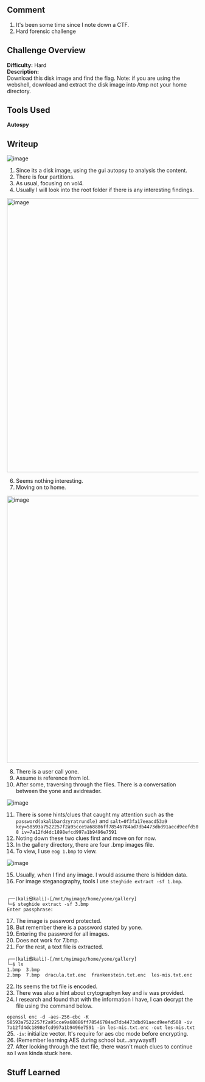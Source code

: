 ## Comment  
1. It's been some time since I note down a CTF.
2. Hard forensic challenge

## Challenge Overview  
**Difficulty:** Hard  
**Description:**   
Download this disk image and find the flag.
Note: if you are using the webshell, download and extract the disk image into /tmp not your home directory.


## Tools Used  
**Autospy**

## Writeup  
![image](https://github.com/user-attachments/assets/f6cb32da-1207-42f8-b64c-3f36695ad965)
1. Since its a disk image, using the gui autopsy to analysis the content.  
2. There is four partitions.  
3. As usual, focusing on vol4.  
4. Usually I will look into the root folder if there is any interesting findings.

<img width="719" alt="image" src="https://github.com/user-attachments/assets/e82fc205-25c5-4e2c-b2cd-c0320fa0a687" />  

6. Seems nothing interesting.  
7. Moving on to home.

<img width="701" alt="image" src="https://github.com/user-attachments/assets/dd72b6cc-34af-4031-af2d-2bdba35042f2" />  

8. There is a user call yone.  
9. Assume is reference from lol.  
10. After some, traversing through the files. There is a conversation between the yone and avidreader.  

![image](https://github.com/user-attachments/assets/a52065bc-257d-4a23-9986-373de2ba9f39)  

11. There is some hints/clues that caught my attention such as the ```password(akalibardzyratrundle)``` and ```salt=0f3fa17eeacd53a9 key=58593a7522257f2a95cce9a68886ff78546784ad7db4473dbd91aecd9eefd508 iv=7a12fd4dc1898efcd997a1b9496e7591```
12. Noting down these two clues first and move on for now.  
13. In the gallery directory, there are four .bmp images file.
14. To view, I use ```eog 1.bmp``` to view.  

![image](https://github.com/user-attachments/assets/fb8a551f-e0ad-442f-ae74-23dbf7eceec6)

15. Usually, when I find any image. I would assume there is hidden data.
16. For image steganography, tools I use ```steghide extract -sf 1.bmp```.
```
                                                                                                                    
┌──(kali㉿kali)-[/mnt/myimage/home/yone/gallery]
└─$ steghide extract -sf 3.bmp
Enter passphrase: 

```
17. The image is password protected.
18. But remember there is a password stated by yone.
19. Entering the password for all images.
20. Does not work for 7.bmp.
21. For the rest, a text file is extracted.
```
┌──(kali㉿kali)-[/mnt/myimage/home/yone/gallery]
└─$ ls                   
1.bmp  3.bmp 
2.bmp  7.bmp  dracula.txt.enc  frankenstein.txt.enc  les-mis.txt.enc
```
22. Its seems the txt file is encoded.
23. There was also a hint about crytographyn key and iv was provided.
24. I research and found that with the information I have, I can decrypt the file using the command below.  

```openssl enc -d -aes-256-cbc -K 58593a7522257f2a95cce9a68886ff78546784ad7db4473dbd91aecd9eefd508 -iv 7a12fd4dc1898efcd997a1b9496e7591 -in les-mis.txt.enc -out les-mis.txt```
25. ```-iv```: initialize vector. It's require for aes cbc mode before encrypting.  
26. (Remember learning AES during school but...anyways!!)  
27. After looking through the text file, there wasn't much clues to continue so I was kinda stuck here.  




## Stuff Learned  
